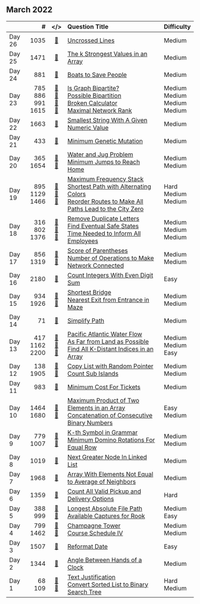 ## March 2022

||#|</>|Question Title|Difficulty|
|:--|--:|:-:|:--|:--|
|Day 26|1035|[📎](../src/q_1001_1050/q1035.cc)|[Uncrossed Lines](https://leetcode.com/problems/uncrossed-lines/)|Medium|
|Day 25|1471|[📎](../src/q_1451_1500/q1471.cc)|[The k Strongest Values in an Array](https://leetcode.com/problems/the-k-strongest-values-in-an-array/)|Medium|
|Day 24|881|[📎](../src/q_851_900/q0881.cc)|[Boats to Save People](https://leetcode.com/problems/boats-to-save-people/)|Medium|
|Day 23|785<br>886<br>991<br>1615|[📎](../src/q_751_800/q0785.cc)<br>[📎](../src/q_851_900/q0886.cc)<br>[📎](../src/q_951_1000/q0991.cc)<br>[📎](../src/q_1601_1650/q1615.cc)|[Is Graph Bipartite?](https://leetcode.com/problems/is-graph-bipartite/)<br>[Possible Bipartition](https://leetcode.com/problems/possible-bipartition/)<br>[Broken Calculator](https://leetcode.com/problems/broken-calculator/)<br>[Maximal Network Rank](https://leetcode.com/problems/maximal-network-rank/)|Medium<br>Medium<br>Medium<br>Medium|
|Day 22|1663|[📎](../src/q_1651_1700/q1663.cc)|[Smallest String With A Given Numeric Value](https://leetcode.com/problems/smallest-string-with-a-given-numeric-value/)|Medium|
|Day 21|433|[📎](../src/q_401_450/q0433.cc)|[Minimum Genetic Mutation](https://leetcode.com/problems/minimum-genetic-mutation/)|Medium|
|Day 20|365<br>1654|[📎](../src/q_351_400/q0365.cc)<br>[📎](../src/q_1651_1700/q1654.cc)|[Water and Jug Problem](https://leetcode.com/problems/water-and-jug-problem/)<br>[Minimum Jumps to Reach Home](https://leetcode.com/problems/minimum-jumps-to-reach-home/)|Medium<br>Medium|
|Day 19|895<br>1129<br>1466|[📎](../src/q_851_900/q0895.cc)<br>[📎](../src/q_1101_1150/q1129.cc)<br>[📎](../src/q_1451_1500/q1466.cc)|[Maximum Frequency Stack](https://leetcode.com/problems/maximum-frequency-stack/)<br>[Shortest Path with Alternating Colors](https://leetcode.com/problems/shortest-path-with-alternating-colors/)<br>[Reorder Routes to Make All Paths Lead to the City Zero](https://leetcode.com/problems/reorder-routes-to-make-all-paths-lead-to-the-city-zero/)|Hard<br>Medium<br>Medium|
|Day 18|316<br>802<br>1376|[📎](../src/q_301_350/q0316.cc)<br>[📎](../src/q_801_850/q0802.cc)<br>[📎](../src/q_1351_1400/q1376.cc)|[Remove Duplicate Letters](https://leetcode.com/problems/remove-duplicate-letters/)<br>[Find Eventual Safe States](https://leetcode.com/problems/find-eventual-safe-states/)<br>[Time Needed to Inform All Employees](https://leetcode.com/problems/time-needed-to-inform-all-employees/)|Medium<br>Medium<br>Medium|
|Day 17|856<br>1319|[📎](../src/q_851_900/q0856.cc)<br>[📎](../src/q_1301_1350/q1319.cc)|[Score of Parentheses](https://leetcode.com/problems/score-of-parentheses/)<br>[Number of Operations to Make Network Connected](https://leetcode.com/problems/number-of-operations-to-make-network-connected/)|Medium<br>Medium|
|Day 16|2180|[📎](../src/q_2151_2200/q2180.cc)|[Count Integers With Even Digit Sum](https://leetcode.com/problems/count-integers-with-even-digit-sum/)|Easy|
|Day 15|934<br>1926|[📎](../src/q_901_950/q0934.cc)<br>[📎](../src/q_1901_1950/q1926.cc)|[Shortest Bridge](https://leetcode.com/problems/shortest-bridge/)<br>[Nearest Exit from Entrance in Maze](https://leetcode.com/problems/nearest-exit-from-entrance-in-maze/)|Medium<br>Medium|
|Day 14|71|[📎](../src/q_51_100/q0071.cc)|[Simplify Path](https://leetcode.com/problems/simplify-path/)|Medium|
|Day 13|417<br>1162<br>2200|[📎](../src/q_401_450/q0417.cc)<br>[📎](../src/q_1151_1200/q1162.cc)<br>[📎](../src/q_2151_2200/q2200.cc)|[Pacific Atlantic Water Flow](https://leetcode.com/problems/pacific-atlantic-water-flow/)<br>[As Far from Land as Possible](https://leetcode.com/problems/as-far-from-land-as-possible/)<br>[Find All K-Distant Indices in an Array](https://leetcode.com/problems/find-all-k-distant-indices-in-an-array/)|Medium<br>Medium<br>Easy|
|Day 12|138<br>1905|[📎](../src/q_101_150/q0138.cc)<br>[📎](../src/q_1901_1950/q1905.cc)|[Copy List with Random Pointer](https://leetcode.com/problems/copy-list-with-random-pointer/)<br>[Count Sub Islands](https://leetcode.com/problems/count-sub-islands/)|Medium<br>Medium|
|Day 11|983|[📎](../src/q_951_1000/q0983.cc)|[Minimum Cost For Tickets](https://leetcode.com/problems/minimum-cost-for-tickets/)|Medium|
|Day 10|1464<br>1680|[📎](../src/q_1451_1500/q1464.cc)<br>[📎](../src/q_1651_1700/q1680.cc)|[Maximum Product of Two Elements in an Array](https://leetcode.com/problems/maximum-product-of-two-elements-in-an-array/)<br>[Concatenation of Consecutive Binary Numbers](https://leetcode.com/problems/concatenation-of-consecutive-binary-numbers/)|Easy<br>Medium|
|Day 9|779<br>1007|[📎](../src/q_751_800/q0779.cc)<br>[📎](../src/q_1001_1050/q1007.cc)|[K-th Symbol in Grammar](https://leetcode.com/problems/k-th-symbol-in-grammar/)<br>[Minimum Domino Rotations For Equal Row](https://leetcode.com/problems/minimum-domino-rotations-for-equal-row/)|Medium<br>Medium|
|Day 8|1019|[📎](../src/q_1001_1050/q1019.cc)|[Next Greater Node In Linked List](https://leetcode.com/problems/next-greater-node-in-linked-list/)|Medium|
|Day 7|1968|[📎](../src/q_1951_2000/q1968.cc)|[Array With Elements Not Equal to Average of Neighbors](https://leetcode.com/problems/array-with-elements-not-equal-to-average-of-neighbors/)|Medium|
|Day 6|1359|[📎](../src/q_1351_1400/q1359.cc)|[Count All Valid Pickup and Delivery Options](https://leetcode.com/problems/count-all-valid-pickup-and-delivery-options/)|Hard|
|Day 5|388<br>999|[📎](../src/q_351_400/q0388.cc)<br>[📎](../src/q_951_1000/q0999.cc)|[Longest Absolute File Path](https://leetcode.com/problems/longest-absolute-file-path/)<br>[Available Captures for Rook](https://leetcode.com/problems/available-captures-for-rook/)|Medium<br>Easy|
|Day 4|799<br>1462|[📎](../src/q_751_800/q0799.cc)<br>[📎](../src/q_1451_1500/q1462.cc)|[Champagne Tower](https://leetcode.com/problems/champagne-tower/)<br>[Course Schedule IV](https://leetcode.com/problems/course-schedule-iv/)|Medium<br>Medium|
|Day 3|1507|[📎](../src/q_1501_1550/q1507.cc)|[Reformat Date](https://leetcode.com/problems/reformat-date/)|Easy|
|Day 2|1344|[📎](../src/q_1301_1350/q1344.cc)|[Angle Between Hands of a Clock](https://leetcode.com/problems/angle-between-hands-of-a-clock/)|Medium|
|Day 1|68<br>109|[📎](../src/q_51_100/q0068.cc)<br>[📎](../src/q_101_150/q0109.cc)|[Text Justification](https://leetcode.com/problems/text-justification/)<br>[Convert Sorted List to Binary Search Tree](https://leetcode.com/problems/convert-sorted-list-to-binary-search-tree/)|Hard<br>Medium|

